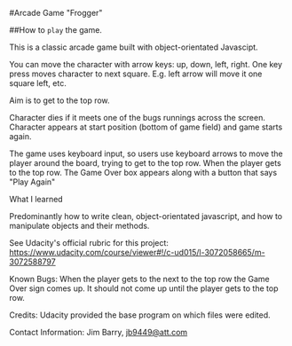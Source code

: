 #Arcade Game "Frogger"

##How to `play` the game.

This is a classic arcade game built with object-orientated Javascipt.

You can move the character with arrow keys: up, down, left, right. One key press moves character to next square. E.g. left arrow will move it one square left, etc.

Aim is to get to the top row.

Character dies if it meets one of the bugs runnings across the screen. Character appears at start position (bottom of game field) and game starts again.

The game uses keyboard input, so users use keyboard arrows to move the player around the board, trying to get to the top row. When the player gets to the top row. The Game Over box appears along with a button that says "Play Again"

What I learned

Predominantly how to write clean, object-orientated javascript, and how to manipulate objects and their methods.

See Udacity's official rubric for this project: https://www.udacity.com/course/viewer#!/c-ud015/l-3072058665/m-3072588797

Known Bugs: When the player gets to the next to the top row the Game Over sign comes up. It should not come up until the player gets to the top row.

Credits: Udacity provided the base program on which files were edited.

Contact Information: Jim Barry, jb9449@att.com
